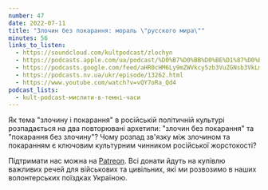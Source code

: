 ```yaml
---
number: 47
date: 2022-07-11
title: "Злочин без покарання: мораль \"русского мира\""
minutes: 56
links_to_listen:
  - https://soundcloud.com/kultpodcast/zlochyn
  - https://podcasts.apple.com/ua/podcast/%D0%B7%D0%BB%D0%BE%D1%87%D0%B8%D0%BD-%D0%B1%D0%B5%D0%B7-%D0%BF%D0%BE%D0%BA%D0%B0%D1%80%D0%B0%D0%BD%D0%BD%D1%8F-%D0%BC%D0%BE%D1%80%D0%B0%D0%BB%D1%8C-%D1%80%D1%83%D1%81%D1%81%D0%BA%D0%BE%D0%B3%D0%BE-%D0%BC%D0%B8%D1%80%D0%B0/id1581339249?i=1000569503951
  - https://podcasts.google.com/feed/aHR0cHM6Ly9mZWVkcy5zb3VuZGNsb3VkLmNvbS91c2Vycy9zb3VuZGNsb3VkOnVzZXJzOjg5MjM3MjAyNy9zb3VuZHMucnNz/episode/dGFnOnNvdW5kY2xvdWQsMjAxMDp0cmFja3MvMTMwMzE0OTczMA
  - https://podcasts.nv.ua/ukr/episode/13262.html
  - https://www.youtube.com/watch?v=vQY7oRa_Qd4
podcast_lists:
  - kult-podcast-мислити-в-темні-часи
---
```


Як тема "злочину і покарання" в російській політичній культурі розпадається на
два повторювані архетипи: "злочин без покарання" та "покарання без злочину"?
Чому розпад зв'язку між злочином та покаранням є ключовим культурним чинником
російської жорстокості?

Підтримати нас можна на [Patreon][1]. Всі донати йдуть на
купівлю важливих речей для військових та цивільних, які ми розвозимо в наших
волонтерських поїздках Україною.

[1]: https://patreon.com/kultpodcast
